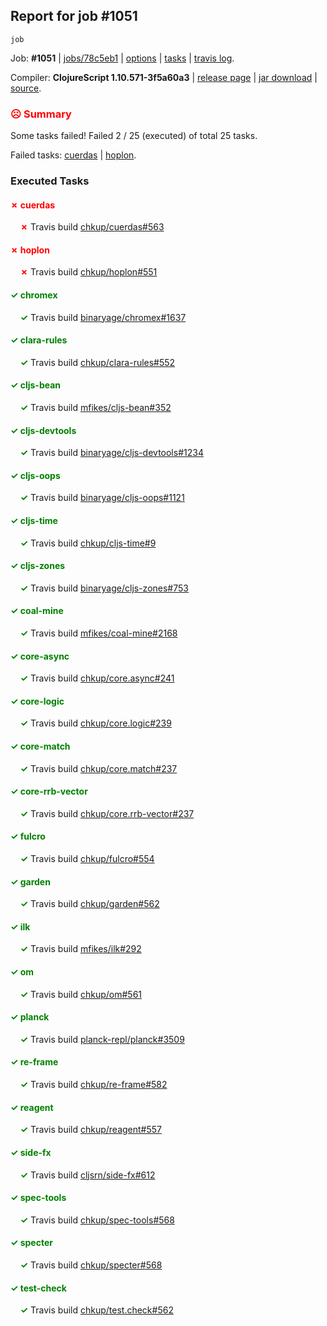 ## Report for job #1051
```
job
```


Job: **#1051** | [jobs/78c5eb1](https://github.com/cljs-oss/canary/commit/78c5eb1a272cb4bdb5caa85c70e60be2c5b20519) | [options](options.edn) | [tasks](tasks.edn) | [travis log](https://travis-ci.org/cljs-oss/canary/builds/570120587).

Compiler: **ClojureScript 1.10.571-3f5a60a3** | [release page](https://github.com/cljs-oss/canary/releases/tag/r1.10.571-3f5a60a3) | [jar download](https://github.com/cljs-oss/canary/releases/download/r1.10.571-3f5a60a3/clojurescript-1.10.571-3f5a60a3.jar) | [source](https://github.com/clojure/clojurescript/commit/3f5a60a31ac1aae9eb509da26249db51316c34e6).

### <b style='color:red'>☹ Summary</b>

Some tasks failed! Failed 2 / 25 (executed) of total 25 tasks.

Failed tasks: [cuerdas](#-cuerdas) | [hoplon](#-hoplon).

### Executed Tasks

#### <b style='color:red'>&#x2717; cuerdas</b>
&nbsp;&nbsp;&nbsp;&nbsp;<b style='color:red'>&#x2717;</b> Travis build [chkup/cuerdas#563](https://travis-ci.org/chkup/cuerdas/builds/570121148)<br>

#### <b style='color:red'>&#x2717; hoplon</b>
&nbsp;&nbsp;&nbsp;&nbsp;<b style='color:red'>&#x2717;</b> Travis build [chkup/hoplon#551](https://travis-ci.org/chkup/hoplon/builds/570121174)<br>

#### <b style='color:green'>&#x2713; chromex</b>
&nbsp;&nbsp;&nbsp;&nbsp;<b style='color:green'>&#x2713;</b> Travis build [binaryage/chromex#1637](https://travis-ci.org/binaryage/chromex/builds/570121076)<br>

#### <b style='color:green'>&#x2713; clara-rules</b>
&nbsp;&nbsp;&nbsp;&nbsp;<b style='color:green'>&#x2713;</b> Travis build [chkup/clara-rules#552](https://travis-ci.org/chkup/clara-rules/builds/570121087)<br>

#### <b style='color:green'>&#x2713; cljs-bean</b>
&nbsp;&nbsp;&nbsp;&nbsp;<b style='color:green'>&#x2713;</b> Travis build [mfikes/cljs-bean#352](https://travis-ci.org/mfikes/cljs-bean/builds/570121093)<br>

#### <b style='color:green'>&#x2713; cljs-devtools</b>
&nbsp;&nbsp;&nbsp;&nbsp;<b style='color:green'>&#x2713;</b> Travis build [binaryage/cljs-devtools#1234](https://travis-ci.org/binaryage/cljs-devtools/builds/570121091)<br>

#### <b style='color:green'>&#x2713; cljs-oops</b>
&nbsp;&nbsp;&nbsp;&nbsp;<b style='color:green'>&#x2713;</b> Travis build [binaryage/cljs-oops#1121](https://travis-ci.org/binaryage/cljs-oops/builds/570121100)<br>

#### <b style='color:green'>&#x2713; cljs-time</b>
&nbsp;&nbsp;&nbsp;&nbsp;<b style='color:green'>&#x2713;</b> Travis build [chkup/cljs-time#9](https://travis-ci.org/chkup/cljs-time/builds/570121102)<br>

#### <b style='color:green'>&#x2713; cljs-zones</b>
&nbsp;&nbsp;&nbsp;&nbsp;<b style='color:green'>&#x2713;</b> Travis build [binaryage/cljs-zones#753](https://travis-ci.org/binaryage/cljs-zones/builds/570121105)<br>

#### <b style='color:green'>&#x2713; coal-mine</b>
&nbsp;&nbsp;&nbsp;&nbsp;<b style='color:green'>&#x2713;</b> Travis build [mfikes/coal-mine#2168](https://travis-ci.org/mfikes/coal-mine/builds/570121124)<br>

#### <b style='color:green'>&#x2713; core-async</b>
&nbsp;&nbsp;&nbsp;&nbsp;<b style='color:green'>&#x2713;</b> Travis build [chkup/core.async#241](https://travis-ci.org/chkup/core.async/builds/570121137)<br>

#### <b style='color:green'>&#x2713; core-logic</b>
&nbsp;&nbsp;&nbsp;&nbsp;<b style='color:green'>&#x2713;</b> Travis build [chkup/core.logic#239](https://travis-ci.org/chkup/core.logic/builds/570121130)<br>

#### <b style='color:green'>&#x2713; core-match</b>
&nbsp;&nbsp;&nbsp;&nbsp;<b style='color:green'>&#x2713;</b> Travis build [chkup/core.match#237](https://travis-ci.org/chkup/core.match/builds/570121146)<br>

#### <b style='color:green'>&#x2713; core-rrb-vector</b>
&nbsp;&nbsp;&nbsp;&nbsp;<b style='color:green'>&#x2713;</b> Travis build [chkup/core.rrb-vector#237](https://travis-ci.org/chkup/core.rrb-vector/builds/570121141)<br>

#### <b style='color:green'>&#x2713; fulcro</b>
&nbsp;&nbsp;&nbsp;&nbsp;<b style='color:green'>&#x2713;</b> Travis build [chkup/fulcro#554](https://travis-ci.org/chkup/fulcro/builds/570121150)<br>

#### <b style='color:green'>&#x2713; garden</b>
&nbsp;&nbsp;&nbsp;&nbsp;<b style='color:green'>&#x2713;</b> Travis build [chkup/garden#562](https://travis-ci.org/chkup/garden/builds/570121208)<br>

#### <b style='color:green'>&#x2713; ilk</b>
&nbsp;&nbsp;&nbsp;&nbsp;<b style='color:green'>&#x2713;</b> Travis build [mfikes/ilk#292](https://travis-ci.org/mfikes/ilk/builds/570121152)<br>

#### <b style='color:green'>&#x2713; om</b>
&nbsp;&nbsp;&nbsp;&nbsp;<b style='color:green'>&#x2713;</b> Travis build [chkup/om#561](https://travis-ci.org/chkup/om/builds/570121257)<br>

#### <b style='color:green'>&#x2713; planck</b>
&nbsp;&nbsp;&nbsp;&nbsp;<b style='color:green'>&#x2713;</b> Travis build [planck-repl/planck#3509](https://travis-ci.org/planck-repl/planck/builds/570121184)<br>

#### <b style='color:green'>&#x2713; re-frame</b>
&nbsp;&nbsp;&nbsp;&nbsp;<b style='color:green'>&#x2713;</b> Travis build [chkup/re-frame#582](https://travis-ci.org/chkup/re-frame/builds/570121166)<br>

#### <b style='color:green'>&#x2713; reagent</b>
&nbsp;&nbsp;&nbsp;&nbsp;<b style='color:green'>&#x2713;</b> Travis build [chkup/reagent#557](https://travis-ci.org/chkup/reagent/builds/570121210)<br>

#### <b style='color:green'>&#x2713; side-fx</b>
&nbsp;&nbsp;&nbsp;&nbsp;<b style='color:green'>&#x2713;</b> Travis build [cljsrn/side-fx#612](https://travis-ci.org/cljsrn/side-fx/builds/570121222)<br>

#### <b style='color:green'>&#x2713; spec-tools</b>
&nbsp;&nbsp;&nbsp;&nbsp;<b style='color:green'>&#x2713;</b> Travis build [chkup/spec-tools#568](https://travis-ci.org/chkup/spec-tools/builds/570121250)<br>

#### <b style='color:green'>&#x2713; specter</b>
&nbsp;&nbsp;&nbsp;&nbsp;<b style='color:green'>&#x2713;</b> Travis build [chkup/specter#568](https://travis-ci.org/chkup/specter/builds/570121255)<br>

#### <b style='color:green'>&#x2713; test-check</b>
&nbsp;&nbsp;&nbsp;&nbsp;<b style='color:green'>&#x2713;</b> Travis build [chkup/test.check#562](https://travis-ci.org/chkup/test.check/builds/570121259)<br>